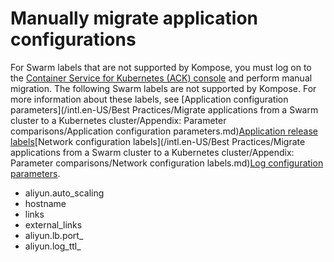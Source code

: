 # Manually migrate application configurations

For Swarm labels that are not supported by Kompose, you must log on to the [Container Service for Kubernetes \(ACK\) console](https://cs.console.aliyun.com) and perform manual migration. The following Swarm labels are not supported by Kompose. For more information about these labels, see [Application configuration parameters](/intl.en-US/Best Practices/Migrate applications from a Swarm cluster to a Kubernetes cluster/Appendix: Parameter comparisons/Application configuration parameters.md)[Application release labels](t1862630.md#)[Network configuration labels](/intl.en-US/Best Practices/Migrate applications from a Swarm cluster to a Kubernetes cluster/Appendix: Parameter comparisons/Network configuration labels.md)[Log configuration parameters](t1862633.md#).

-   aliyun.auto\_scaling
-   hostname
-   links
-   external\_links
-   aliyun.lb.port\_
-   aliyun.log\_ttl\_

